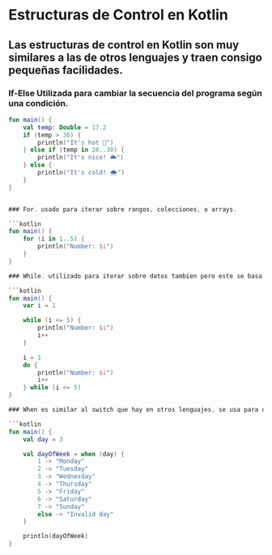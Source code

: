 # Estructuras de Control en Kotlin

## Las estructuras de control en Kotlin son muy similares a las de otros lenguajes y traen consigo pequeñas facilidades.

### If-Else Utilizada para cambiar la secuencia del programa según una condición.

```kotlin
fun main() {
    val temp: Double = 17.2
    if (temp > 30) {
        println("It's hot 🌅")
    } else if (temp in 20..30) {
        println("It's nice! 🌥️")
    } else {
        println("It's cold! 🌨️")
    }
}


### For. usado para iterar sobre rangos, colecciones, o arrays.

```kotlin
fun main() {
    for (i in 1..5) {
        println("Number: $i")
    }
}

### While. utilizado para iterar sobre datos tambien pero este se basa en una condicion en lugar de decirle cuantas veces explicitas queremos que lo haga y tambien tiene do-while que solo es una forma mas de usarlo.

```kotlin
fun main() {
    var i = 1

    while (i <= 5) {
        println("Number: $i")
        i++
    }

    i = 1
    do {
        println("Number: $i")
        i++
    } while (i <= 5)
}

### When es similar al switch que hay en otros lenguajes, se usa para dar una respuesta segun un rango de posibilidades.

```kotlin
fun main() {
    val day = 3

    val dayOfWeek = when (day) {
        1 -> "Monday"
        2 -> "Tuesday"
        3 -> "Wednesday"
        4 -> "Thursday"
        5 -> "Friday"
        6 -> "Saturday"
        7 -> "Sunday"
        else -> "Invalid day"
    }

    println(dayOfWeek)
}
